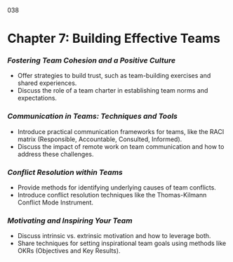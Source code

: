 038

# **Chapter 7: Building Effective Teams**


### ***Fostering Team Cohesion and a Positive Culture***

- Offer strategies to build trust, such as team-building
  exercises and shared experiences.
- Discuss the role of a team charter in establishing team
  norms and expectations.

### ***Communication in Teams: Techniques and Tools***

- Introduce practical communication frameworks for teams,
  like the RACI matrix (Responsible, Accountable, Consulted, Informed).
- Discuss the impact of remote work on team communication
  and how to address these challenges.

### ***Conflict Resolution within Teams***

- Provide methods for identifying underlying causes of team
  conflicts.
- Introduce conflict resolution techniques like the Thomas-Kilmann
  Conflict Mode Instrument.

### ***Motivating and Inspiring Your Team***

- Discuss intrinsic vs. extrinsic motivation and how to
  leverage both.
- Share techniques for setting inspirational team goals
  using methods like OKRs (Objectives and Key Results).
